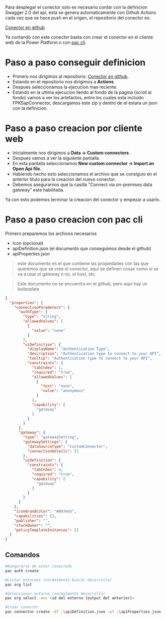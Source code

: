 Para desplegar el conector solo es necesario contar con la definicion Swagger 2.0 del api, esta se genera automaticamente con Github Actions cada vez que se hace push en el origen, el repositorio del conector es:

[Conector en github](https://github.com/Firplak/fpk-sap-connector)

Ya contando con este conector basta con crear el conector en el cliente web de la Power Platform o con [pac cli](https://learn.microsoft.com/en-us/power-platform/developer/cli/introduction).

# Paso a paso conseguir definicion

- Primero nos dirigimos al repositorio: [Conector en github](https://github.com/Firplak/fpk-sap-connector).
- Estando en el repositorio nos dirigimos a **Actions**.
- Despues seleccionamos la ejecucion mas reciente.
- Estando en la ultima ejecucion llendo al fondo de la pagina (scroll al fondo) vamos a ver los artefactos, entre los cuales esta incluido FPKSapConnector, descargamos este zip y dentro de el estara un json con la definicion.

# Paso a paso creacion por cliente web

- Inicialmente nos dirigimos a **Data -> Custom connectors**.
- Despues vamos a ver la siguiente pantalla.
- En esta pantalla seleccionamos **New custom connector -> Import an Open Api file**.
- Habiendo hecho esto seleccionamos el archivo que se consiguio en el anterior titulo para la creacion del nuevo conector.
- Debemos asegurarnos que la casilla "Connect via on-premises data gateway" este habilitada.

Ya con esto podemos terminar la creacion del conector y empezar a usarlo.

# Paso a paso creacion con pac cli

Primero preparemos los archivos necesarios
- Icon (opcional)
- apiDefinition.json (el documento que conseguimos desde el github)
- apiProperties.json
> este documento es el que contiene las propiedades con las que queremos que se cree el conector, aqui se definen cosas como si se va a usar el gateway o no, el host, etc.

> Este documento no se encuentra en el github, pero aqui hay un boilerplate
```json
{
  "properties": {
    "connectionParameters": {
      "authType": {
        "type": "string",
        "allowedValues": [
          {
            "value": "none"
          }
        ],
        "uiDefinition": {
          "displayName": "Authentication Type",
          "description": "Authentication type to connect to your API",
          "tooltip": "Authentication type to connect to your API",
          "constraints": {
            "tabIndex": 1,
            "required": "true",
            "allowedValues": [
              {
                "text": "none",
                "value": "anonymous"
              }
            ],
            "capability": [
              "gateway"
            ]
          }
        }
      },
      "gateway": {
        "type": "gatewaySetting",
        "gatewaySettings": {
          "dataSourceType": "CustomConnector",
          "connectionDetails": []
        },
        "uiDefinition": {
          "constraints": {
            "tabIndex": 4,
            "required": "true",
            "capability": [
              "gateway"
            ]
          }
        }
      }
    },
    "iconBrandColor": "#007ee5",
    "capabilities": [],
    "publisher": "",
    "stackOwner": "",
    "policyTemplateInstances": []
  }
}
```

## Comandos

```sh
#Asegurarse de estar conectado
pac auth create

#Listar entornos (normalmente buscar desarrollo)
pac org list

#Seleccionar entorno (normalmente desarrollo)
pac org select -env <id del entorno (output del anterior)>

#Crear conector 
pac connector create -df .\apiDefinition.json -pf .\apiProperties.json -if .\icon.png -sol <Nombre del conector>

```
